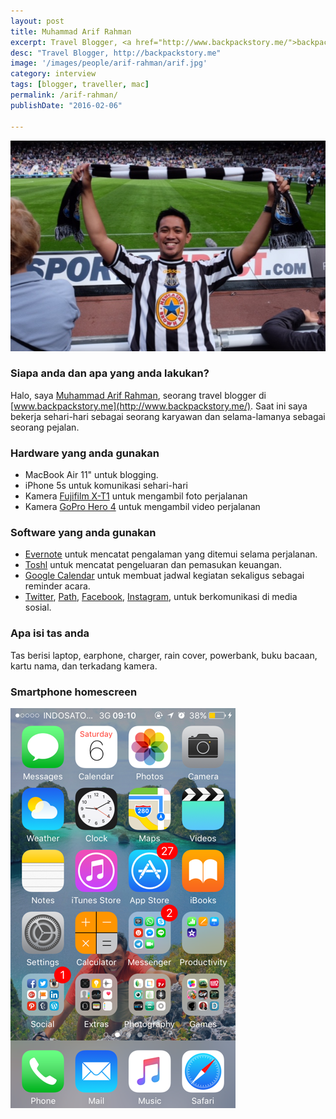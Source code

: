 ```yaml
---
layout: post
title: Muhammad Arif Rahman
excerpt: Travel Blogger, <a href="http://www.backpackstory.me/">backpackstory.me</a>.
desc: "Travel Blogger, http://backpackstory.me"
image: '/images/people/arif-rahman/arif.jpg'
category: interview
tags: [blogger, traveller, mac]
permalink: /arif-rahman/
publishDate: "2016-02-06"

---
```


![Muhammad Arif Rahman](/images/people/arif-rahman/arif.jpg)
<!--more-->

### Siapa anda dan apa yang anda lakukan?
Halo, saya [Muhammad Arif Rahman](https://twitter.com/arievrahman), seorang travel blogger di [www.backpackstory.me](http://www.backpackstory.me/). Saat ini saya bekerja sehari-hari sebagai seorang karyawan dan selama-lamanya sebagai seorang pejalan.

### Hardware yang anda gunakan

- MacBook Air 11" untuk blogging.
- iPhone 5s untuk komunikasi sehari-hari
- Kamera [Fujifilm X-T1](http://www.fujifilm.com/products/digital_cameras/x/fujifilm_x_t1/) untuk mengambil foto perjalanan
- Kamera [GoPro Hero 4](https://shop.gopro.com/cameras) untuk mengambil video perjalanan

### Software yang anda gunakan
- [Evernote](https://evernote.com/) untuk mencatat pengalaman yang ditemui selama perjalanan.
- [Toshl](https://toshl.com/) untuk mencatat pengeluaran dan pemasukan keuangan.
- [Google Calendar](https://calendar.google.com/calendar/) untuk membuat jadwal kegiatan sekaligus sebagai reminder acara.
- [Twitter](https://twitter.com/arievrahman), [Path](https://path.com), [Facebook](https://facebook.com/arievrahman), [Instagram](https://www.instagram.com/arievrahman/), untuk berkomunikasi di media sosial.

### Apa isi tas anda
Tas berisi laptop, earphone, charger, rain cover, powerbank, buku bacaan, kartu nama, dan terkadang kamera.

### Smartphone homescreen
![Muhammad Arif Rahman smartphone homescreen](/images/people/arif-rahman/arif-homescreen.png)
